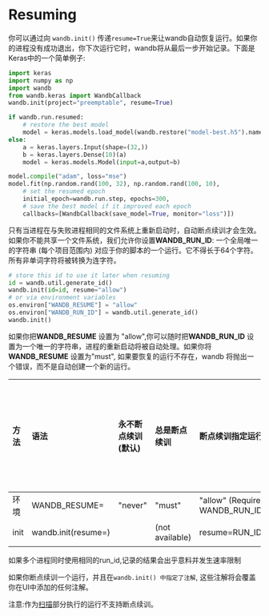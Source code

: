 # Resuming

你可以通过向 `wandb.init()` 传递`resume=True`来让wandb自动恢复运行。如果你的进程没有成功退出，你下次运行它时，wandb将从最后一步开始记录。下面是 Keras中的一个简单例子:

```python
import keras
import numpy as np
import wandb
from wandb.keras import WandbCallback
wandb.init(project="preemptable", resume=True)

if wandb.run.resumed:
    # restore the best model
    model = keras.models.load_model(wandb.restore("model-best.h5").name)
else:
    a = keras.layers.Input(shape=(32,))
    b = keras.layers.Dense(10)(a)
    model = keras.models.Model(input=a,output=b)

model.compile("adam", loss="mse")
model.fit(np.random.rand(100, 32), np.random.rand(100, 10),
    # set the resumed epoch
    initial_epoch=wandb.run.step, epochs=300,
    # save the best model if it improved each epoch
    callbacks=[WandbCallback(save_model=True, monitor="loss")])
```

 只有当进程在与失败进程相同的文件系统上重新启动时，自动断点续训才会生效。如果你不能共享一个文件系统，我们允许你设置**WANDB\_RUN\_ID**: 一个全局唯一的字符串 \(每个项目范围内\) 对应于你的脚本的一个运行。它不得长于64个字符。所有非单词字符将被转换为连字符。

```python
# store this id to use it later when resuming
id = wandb.util.generate_id()
wandb.init(id=id, resume="allow")
# or via environment variables
os.environ["WANDB_RESUME"] = "allow"
os.environ["WANDB_RUN_ID"] = wandb.util.generate_id()
wandb.init()
```

如果你把**WANDB\_RESUME** 设置为 "allow",你可以随时把**WANDB\_RUN\_ID** 设置为一个唯一的字符串，进程的重新启动将被自动处理。如果你将 **WANDB\_RESUME** 设置为"must", 如果要恢复的运行不存在，wandb 将抛出一个错误，而不是自动创建一个新的运行。

| 方法 | 语法 | 永不断点续训\(默认\) | 总是断点续训 | 断点续训指定运行ID | 从同一目录断点续训 |
| :--- | :--- | :--- | :--- | :--- | :--- |
|  环境 | WANDB\_RESUME= | "never" | "must" | "allow" \(Requires WANDB\_RUN\_ID=RUN\_ID\) | \(无效\) |
| init | wandb.init\(resume=\) | ​ | \(not available\) | resume=RUN\_ID | \(无效\) |

如果多个进程同时使用相同的run\_id,记录的结果会出乎意料并发生速率限制

如果你断点续训一个运行，并且在`wandb.init() 中指定了注解`, 这些注解将会覆盖你在UI中添加的任何注解。

注意:作为[扫描](https://docs.wandb.ai/sweeps)部分执行的运行不支持断点续训。

